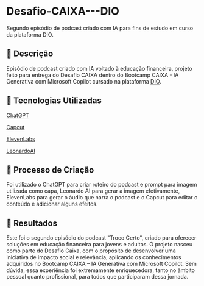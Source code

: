 # Desafio-CAIXA---DIO
Segundo episódio de podcast criado com IA para fins de estudo em curso da plataforma DIO.

## 📒 Descrição
Episódio de podcast criado com IA voltado à educação financeira, projeto feito para entrega do Desafio CAIXA dentro do Bootcamp CAIXA - IA Generativa com Microsoft Copilot cursado na plataforma [DIO](https://web.dio.me/). 

## 🤖 Tecnologias Utilizadas
[ChatGPT](https://chat.openai.com/)

[Capcut](https://www.capcut.com/)

[ElevenLabs](https://elevenlabs.io/)

[LeonardoAI](https://app.leonardo.ai/)

## 🧐 Processo de Criação
Foi utilizado o ChatGPT para criar roteiro do podcast e prompt para imagem utilizada como capa, Leonardo AI para gerar a imagem efetivamente, ElevenLabs para gerar o áudio que narra o podcast e o Capcut para editar o conteúdo e adicionar alguns efeitos.

## 🚀 Resultados
Este foi o segundo episódio do podcast "Troco Certo", criado para oferecer soluções em educação financeira para jovens e adultos. O projeto nasceu como parte do Desafio Caixa, com o propósito de desenvolver uma iniciativa de impacto social e relevância, aplicando os conhecimentos adquiridos no Bootcamp CAIXA – IA Generativa com Microsoft Copilot. Sem dúvida, essa experiência foi extremamente enriquecedora, tanto no âmbito pessoal quanto profissional, para todos que participaram dessa jornada.
